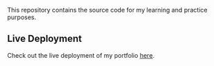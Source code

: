 

This repository contains the source code for my learning and practice purposes.

## Live Deployment
Check out the live deployment of my portfolio [here](https://angietune.github.io/Projects/Portfolio/).

